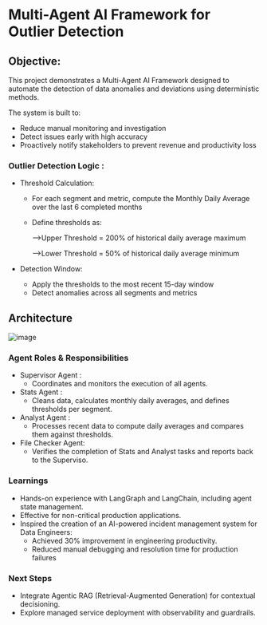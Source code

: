                                                                                  
#  Multi-Agent AI Framework for Outlier Detection

## Objective:
This project demonstrates a Multi-Agent AI Framework designed to automate the detection of data anomalies and deviations using deterministic methods. 

The system is built to:
 * Reduce manual monitoring and investigation
 * Detect issues early with high accuracy
 * Proactively notify stakeholders to prevent revenue and productivity loss

### Outlier Detection Logic :

* Threshold Calculation:

   * For each segment and metric, compute the Monthly Daily Average over the last 6 completed months
     
   * Define thresholds as:
     
       -->Upper Threshold = 200% of historical daily average maximum
     
       -->Lower Threshold = 50% of historical daily average minimum
  
 * Detection Window:

    * Apply the thresholds to the most recent 15-day window
    * Detect anomalies across all segments and metrics

## Architecture


   ![image](https://github.com/user-attachments/assets/e9d84ac7-ae21-47b1-a8b9-6f96ecb2531f)


   
### Agent Roles & Responsibilities

* Supervisor Agent :
   * Coordinates and monitors the execution of all agents.
* Stats Agent :
   * Cleans data, calculates monthly daily averages, and defines thresholds per segment.
* Analyst Agent :
   * Processes recent data to compute daily averages and compares them against thresholds.
* File Checker Agent:
   * Verifies the completion of Stats and Analyst tasks and reports back to the Superviso.
 
### Learnings

* Hands-on experience with LangGraph and LangChain, including agent state management.
* Effective for non-critical production applications.
* Inspired the creation of an AI-powered incident management system for Data Engineers:
   * Achieved 30% improvement in engineering productivity.
   * Reduced manual debugging and resolution time for production failures

### Next Steps 

* Integrate Agentic RAG (Retrieval-Augmented Generation) for contextual decisioning.
* Explore managed service deployment with observability and guardrails.


  
